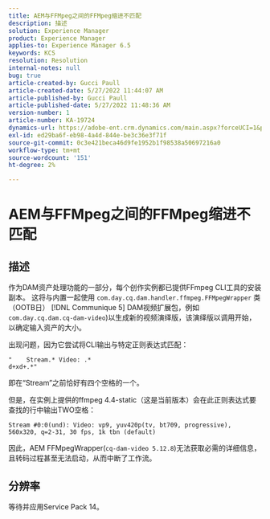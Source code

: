 ```yaml
---
title: AEM与FFMpeg之间的FFMpeg缩进不匹配
description: 描述
solution: Experience Manager
product: Experience Manager
applies-to: Experience Manager 6.5
keywords: KCS
resolution: Resolution
internal-notes: null
bug: true
article-created-by: Gucci Paull
article-created-date: 5/27/2022 11:44:07 AM
article-published-by: Gucci Paull
article-published-date: 5/27/2022 11:48:36 AM
version-number: 1
article-number: KA-19724
dynamics-url: https://adobe-ent.crm.dynamics.com/main.aspx?forceUCI=1&pagetype=entityrecord&etn=knowledgearticle&id=5746af4e-b2dd-ec11-a7b6-0022480b05aa
exl-id: ed29ba6f-eb98-4a4d-844e-be3c36e3f71f
source-git-commit: 0c3e421beca46d9fe1952b1f98538a50697216a0
workflow-type: tm+mt
source-wordcount: '151'
ht-degree: 2%

---
```


# AEM与FFMpeg之间的FFMpeg缩进不匹配

## 描述


作为DAM资产处理功能的一部分，每个创作实例都已提供FFmpeg CLI工具的安装副本。 这将与内置一起使用 `com.day.cq.dam.handler.ffmpeg.FFMpegWrapper` 类（OOTB日） [!DNL Communique 5] DAM视频扩展包，例如 `com.day.cq.dam.cq-dam-video`)以生成新的视频演绎版，该演绎版以调用开始，以确定输入资产的大小。

出现问题，因为它尝试将CLI输出与特定正则表达式匹配：




```
"    Stream.* Video: .*
d+xd+.*"
```


即在“Stream”之前恰好有四个空格的一个。

但是，在实例上提供的ffmpeg 4.4-static（这是当前版本）会在此正则表达式要查找的行中输出TWO空格：

`Stream #0:0(und): Video: vp9, yuv420p(tv, bt709, progressive), 560x320, q=2-31, 30 fps, 1k tbn (default)`

因此，AEM FFMpegWrapper(`cq-dam-video 5.12.8`)无法获取必需的详细信息，且转码过程甚至无法启动，从而中断了工作流。


## 分辨率


等待并应用Service Pack 14。
